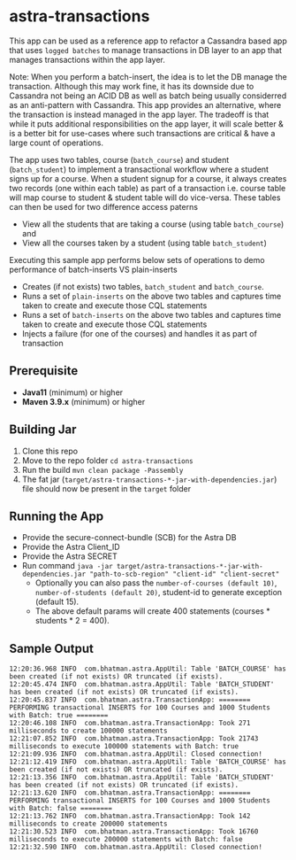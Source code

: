 # astra-transactions
This app can be used as a reference app to refactor a Cassandra based app that uses `logged batches` to manage transactions in DB layer to an app that manages transactions within the app layer. 

Note: When you perform a batch-insert, the idea is to let the DB manage the transaction. Although this may work fine, it has its downside due to Cassandra not being an ACID DB as well as batch being usually considerred as an anti-pattern with Cassandra. This app provides an alternative, where the transaction is instead managed in the app layer. The tradeoff is that while it puts additional responsibilities on the app layer, it will scale better & is a better bit for use-cases where such transactions are critical & have a large count of operations.  

The app uses two tables, course (`batch_course`) and student (`batch_student`) to implement a transactional workflow where a student signs up for a course. 
When a student signup for a course, it always creates two records (one within each table) as part of a transaction i.e. course table will map course to student & student table will do vice-versa. These tables can then be used for two difference access paterns 
- View all the students that are taking a course (using table `batch_course`) and  
- View all the courses taken by a student (using table `batch_student`)  

Executing this sample app performs below sets of operations to demo performance of batch-inserts VS plain-inserts 
- Creates (if not exists) two tables, `batch_student` and `batch_course`. 
- Runs a set of `plain-inserts` on the above two tables and captures time taken to create and execute those CQL statements
- Runs a set of `batch-inserts` on the above two tables and captures time taken to create and execute those CQL statements
- Injects a failure (for one of the courses) and handles it as part of transaction


## Prerequisite
- **Java11** (minimum) or higher
- **Maven 3.9.x** (minimum) or higher

## Building Jar 
1. Clone this repo
2. Move to the repo folder `cd astra-transactions`
3. Run the build `mvn clean package -Passembly`
4. The fat jar (`target/astra-transactions-*-jar-with-dependencies.jar`) file should now be present in the `target` folder

## Running the App
- Provide the secure-connect-bundle (SCB) for the Astra DB
- Provide the Astra Client_ID 
- Provide the Astra SECRET 
- Run command `java -jar target/astra-transactions-*-jar-with-dependencies.jar "path-to-scb-region" "client-id" "client-secret"`
	- Optionally you can also pass the `number-of-courses (default 10)`, `number-of-students (default 20)`, student-id to generate exception (default 15).
	- The above default params will create 400 statements (courses * students * 2 = 400). 

## Sample Output
```
12:20:36.968 INFO  com.bhatman.astra.AppUtil: Table 'BATCH_COURSE' has been created (if not exists) OR truncated (if exists).
12:20:45.474 INFO  com.bhatman.astra.AppUtil: Table 'BATCH_STUDENT' has been created (if not exists) OR truncated (if exists).
12:20:45.837 INFO  com.bhatman.astra.TransactionApp: ======== PERFORMING transactional INSERTS for 100 Courses and 1000 Students with Batch: true ========
12:20:46.108 INFO  com.bhatman.astra.TransactionApp: Took 271 milliseconds to create 100000 statements
12:21:07.852 INFO  com.bhatman.astra.TransactionApp: Took 21743 milliseconds to execute 100000 statements with Batch: true
12:21:09.936 INFO  com.bhatman.astra.AppUtil: Closed connection!
12:21:12.419 INFO  com.bhatman.astra.AppUtil: Table 'BATCH_COURSE' has been created (if not exists) OR truncated (if exists).
12:21:13.356 INFO  com.bhatman.astra.AppUtil: Table 'BATCH_STUDENT' has been created (if not exists) OR truncated (if exists).
12:21:13.620 INFO  com.bhatman.astra.TransactionApp: ======== PERFORMING transactional INSERTS for 100 Courses and 1000 Students with Batch: false ========
12:21:13.762 INFO  com.bhatman.astra.TransactionApp: Took 142 milliseconds to create 200000 statements
12:21:30.523 INFO  com.bhatman.astra.TransactionApp: Took 16760 milliseconds to execute 200000 statements with Batch: false
12:21:32.590 INFO  com.bhatman.astra.AppUtil: Closed connection!
```
